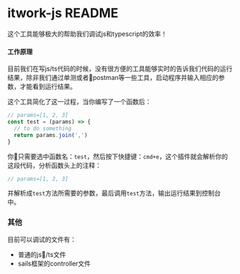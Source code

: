 # itwork-js README
这个工具能够极大的帮助我们调试js和typescript的效率！

#### 工作原理
目前我们在写js/ts代码的时候，没有很方便的工具能够实时的告诉我们代码的运行结果，除非我们通过单测或者postman等一些工具，启动程序并输入相应的参数，才能看到运行结果。

这个工具简化了这一过程，当你编写了一个函数后：
```javascript
// params=[1, 2, 3]
const test = (params) => {
  // to do something
  return params.join(',')
}
```

你只需要选中函数名：`test`，然后按下快捷键：`cmd+e`，这个插件就会解析你的这段代码，分析函数头上的注释：
```javascript
// params=[1, 2, 3]
```

并解析成`test`方法所需要的参数，最后调用`test`方法，输出运行结果到控制台中。

### 其他

目前可以调试的文件有：
* 普通的js/ts文件
* sails框架的controller文件